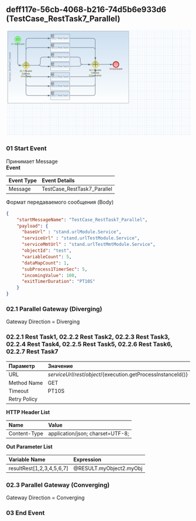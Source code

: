 ## <a name="deff117e-56cb-4068-b216-74d5b6e933d6"></a> deff117e-56cb-4068-b216-74d5b6e933d6 (TestCase_RestTask7_Parallel)
![alt text](../png/TestCase_RestTask7_Parallel.PNG "TestCase_RestTask7_Parallel")

### 01 Start Event
Принимает Message  
**Event**

| Event Type | Event Details
| :---       | :---            
| Message    | TestCase_RestTask7_Parallel

Формат передаваемого сообщения (Body)
```json
{
    "startMessageName": "TestCase_RestTask7_Parallel",
    "payload": {
      "baseUrl" : "stand.urlModule.Service",
      "serviceUrl" : "stand.urlTestModule.Service",
      "serviceMmtUrl" : "stand.urlTestMmtModule.Service",
      "objectId": "test",
      "variableCount": 5,
      "dataMapCount": 1,
      "subProcess1TimerSec": 5,
      "incomingValue": 100,
      "exitTimerDuration": "PT10S"
    }
}
```

### 02.1 Parallel Gateway (Diverging) 
Gateway Direction = Diverging

### 02.2.1 Rest Task1,  02.2.2 Rest Task2, 02.2.3 Rest Task3, 02.2.4 Rest Task4, 02.2.5 Rest Task5, 02.2.6 Rest Task6, 02.2.7 Rest Task7

| Параметр     | Значение
| :---         | :---   
| URL          | ${serviceUrl}/rest/object/${execution.getProcessInstanceId()}
| Method Name  | GET
| Timeout      | PT10S  
| Retry Policy | 

**HTTP Header List**  

| Name | Value
| :--- |  :---
| Content-Type | application/json; charset=UTF-8;

**Out Parameter List**  

| Variable Name | Expression
| :--- |  :---
| resultRest[1,2,3,4,5,6,7] | @RESULT.myObject2.myObj

### 02.3 Parallel Gateway (Converging)
Gateway Direction = Converging

### 03 End Event